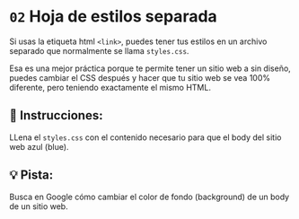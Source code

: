 # `02` Hoja de estilos separada

Si usas la etiqueta html `<link>`, puedes tener tus estilos en un archivo separado que normalmente se llama `styles.css`.

Esa es una mejor práctica porque te permite tener un sitio web a sin diseño, puedes cambiar el CSS después y hacer que tu sitio web se vea 100% diferente, pero teniendo exactamente el mismo HTML.

## 📝 Instrucciones:

LLena el `styles.css` con el contenido necesario para que el body del sitio web azul (blue).


## 💡 Pista:

Busca en Google cómo cambiar el color de fondo (background) de un body de un sitio web. 

 